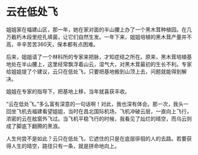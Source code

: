 # 云在低处飞

姐姐家在福建山区，那一年，她在家对面的半山腰上办了一个黑木茸种植园。在几万截朽木段里挖孔填菌，让它们自然生发。一年下来，姐姐培植的黑木茸产量并不高，辛辛苦苦360天，保本都有点困难。 

后来，姐姐请了一个林科所的专家来把脉，才知症结之所在。原来，黑木茸培植基地处在半山腰上，这里经常飘浮着山云，湿气大，对黑木茸最初的生长不利。专家给姐姐提了个建议，云只在低处飞，只要把基地搬到山顶上去，问题就能得到解决。 

姐姐在专家的指导下，把基地上移，当年就喜获丰收。 

“云在低处飞。”多么富有深意的一句话啊！对此，我也深有体会。那一次，我头一回坐飞机去福建看望姐姐，当时在昌北国际机场，飞机冲破云层，一直向上飞行，浓密的云在舷窗外飞过。当飞机平稳飞行的时候，我看见了灿烂的晴空，而乌云则成了脚底下翻腾的黑浪。 

人生何尝不是如此？云只在低处飞，它遮住的只是在底层徘徊的人的去路。若要获得人生的晴空，路径只有一条，就是拼命地向上。